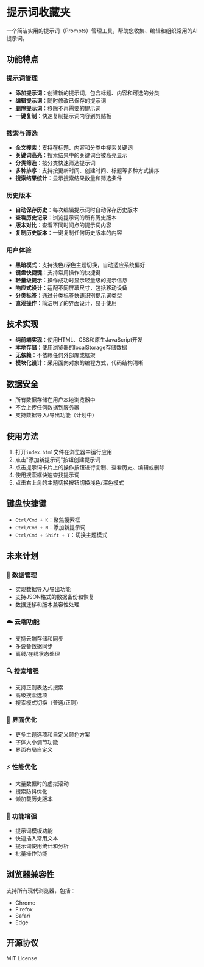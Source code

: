 # 提示词收藏夹

一个简洁实用的提示词（Prompts）管理工具，帮助您收集、编辑和组织常用的AI提示词。

## 功能特点

### 提示词管理
- **添加提示词**：创建新的提示词，包含标题、内容和可选的分类
- **编辑提示词**：随时修改已保存的提示词
- **删除提示词**：移除不再需要的提示词
- **一键复制**：快速复制提示词内容到剪贴板

### 搜索与筛选
- **全文搜索**：支持在标题、内容和分类中搜索关键词
- **关键词高亮**：搜索结果中的关键词会被高亮显示
- **分类筛选**：按分类快速筛选提示词
- **多种排序**：支持按更新时间、创建时间、标题等多种方式排序
- **搜索结果统计**：显示搜索结果数量和筛选条件

### 历史版本
- **自动保存历史**：每次编辑提示词时自动保存历史版本
- **查看历史记录**：浏览提示词的所有历史版本
- **版本对比**：查看不同时间点的提示词内容
- **复制历史版本**：一键复制任何历史版本的内容

### 用户体验
- **黑暗模式**：支持浅色/深色主题切换，自动适应系统偏好
- **键盘快捷键**：支持常用操作的快捷键
- **轻量级提示**：操作成功时显示轻量级的提示信息
- **响应式设计**：适配不同屏幕尺寸，包括移动设备
- **分类标签**：通过分类标签快速识别提示词类型
- **直观操作**：简洁明了的界面设计，易于使用

## 技术实现

- **纯前端实现**：使用HTML、CSS和原生JavaScript开发
- **本地存储**：使用浏览器的localStorage存储数据
- **无依赖**：不依赖任何外部库或框架
- **模块化设计**：采用面向对象的编程方式，代码结构清晰

## 数据安全

- 所有数据存储在用户本地浏览器中
- 不会上传任何数据到服务器
- 支持数据导入/导出功能（计划中）

## 使用方法

1. 打开`index.html`文件在浏览器中运行应用
2. 点击"添加新提示词"按钮创建提示词
3. 点击提示词卡片上的操作按钮进行复制、查看历史、编辑或删除
4. 使用搜索框快速查找提示词
5. 点击右上角的主题切换按钮切换浅色/深色模式

## 键盘快捷键

- `Ctrl/Cmd + K`：聚焦搜索框
- `Ctrl/Cmd + N`：添加新提示词
- `Ctrl/Cmd + Shift + T`：切换主题模式

## 未来计划

### 🔄 数据管理
- 实现数据导入/导出功能
- 支持JSON格式的数据备份和恢复
- 数据迁移和版本兼容性处理

### ☁️ 云端功能
- 支持云端存储和同步
- 多设备数据同步
- 离线/在线状态处理

### 🔍 搜索增强
- 支持正则表达式搜索
- 高级搜索选项
- 搜索模式切换（普通/正则）

### 🎨 界面优化
- 更多主题选项和自定义颜色方案
- 字体大小调节功能
- 界面布局自定义

### ⚡ 性能优化
- 大量数据时的虚拟滚动
- 搜索防抖优化
- 懒加载历史版本

### 🔧 功能增强
- 提示词模板功能
- 快速插入常用文本
- 提示词使用统计和分析
- 批量操作功能

## 浏览器兼容性

支持所有现代浏览器，包括：
- Chrome
- Firefox
- Safari
- Edge

## 开源协议

MIT License
